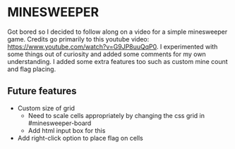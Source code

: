 # MINESWEEPER
Got bored so I decided to follow along on a video for a simple minesweeper game. Credits go primarily to this youtube video: https://www.youtube.com/watch?v=G9JP8uuQqP0. I experimented with some things out of curiosity and added some comments for my own understanding. I added some extra features too such as custom mine count and flag placing.

## Future features
- Custom size of grid
    - Need to scale cells appropriately by changing the css grid in #minesweeper-board
    - Add html input box for this
- Add right-click option to place flag on cells
